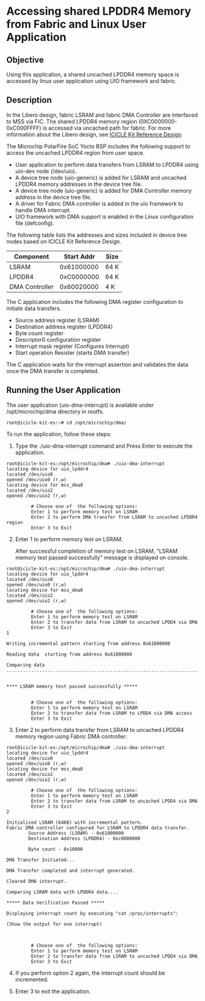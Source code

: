 # Accessing shared LPDDR4 Memory from Fabric and Linux User Application

## Objective

Using this application, a shared uncached LPDDR4 memory space is accessed by  linux user application using UIO framework and fabric. 


## Description

In the Libero design, fabric LSRAM and fabric DMA Controller are interfaced to MSS via FIC. The shared LPDDR4 memory region (0XC0000000-0xC000FFFF) is accessed via  uncached path for fabric. For more information about the Libero design, see [ICICLE Kit Reference Design](https://github.com/polarfire-soc/icicle-kit-reference-design).

The Microchip PolarFire SoC Yocto BSP includes the following support to access the uncached LPDDR4 region from user space.

- User application to perform data transfers from LSRAM to LPDDR4 using uio-dev node (/dev/uio).
- A device tree node (uio-generic) is added for LSRAM and uncached LPDDR4 memory addresses in the device tree file. 
- A device tree node (uio-generic) is added for DMA Controller memory address in the device tree file.
- A driver for Fabric DMA controller is added in the uio framework to handle DMA interrupt.
- UIO framework with DMA support is enabled in the Linux configuration file (defconfig).

The following table lists the addresses and sizes included in device tree nodes based on ICICLE Kit Reference Design.

| Component | Start Addr | Size |
| --- | --- | --- |
| LSRAM | 0x61000000 | 64 K |
| LPDDR4 | 0xC0000000 | 64 K |
| DMA Controller | 0x60020000 | 4 K |

The C application includes the following DMA register configuration to initiate data transfers.

- Source address register (LSRAM)
- Destination address register (LPDDR4)
- Byte count register
- Descriptor0 configuration register
- Interrupt mask register (Configures Interrupt)
- Start operation Resister (starts DMA transfer)

The C application waits for the interrupt assertion and validates the data once the DMA transfer is completed. 

## Running the User Application

The user application (uio-dma-interrupt) is available under /opt/microchip/dma directory in rootfs.

```
root@icicle-kit-es:~# cd /opt/microchip/dma/  
```
To run the application, follow these steps:
1. Type the ./uio-dma-interrupt command and Press Enter to execute the application.

```
root@icicle-kit-es:/opt/microchip/dma# ./uio-dma-interrupt
locating device for uio_lpddr4
located /dev/uio0
opened /dev/uio0 (r,w)
locating device for mss_dma0
located /dev/uio2
opened /dev/uio2 (r,w)

         # Choose one of  the following options:
         Enter 1 to perform memory test on LSRAM
         Enter 2 to perform DMA transfer from LSRAM to uncached LPDDR4 region
         Enter 3 to Exit  
```

2. Enter 1 to perform memory test on LSRAM.

   After successful completion of memory test on LSRAM, "LSRAM memory test passed successfully" message is displayed on console.

```
root@icicle-kit-es:/opt/microchip/dma# ./uio-dma-interrupt
locating device for uio_lpddr4
located /dev/uio0
opened /dev/uio0 (r,w)
locating device for mss_dma0
located /dev/uio2
opened /dev/uio2 (r,w)

         # Choose one of  the following options:
         Enter 1 to perform memory test on LSRAM
         Enter 2 to transfer data from LSRAM to uncached LPDD4 via DMA
         Enter 3 to Exit
1

Writing incremental pattern starting from address 0x61000000

Reading data  starting from address 0x61000000

Comparing data
..............................................................................


**** LSRAM memory test passed successfully *****


         # Choose one of  the following options:
         Enter 1 to perform memory test on LSRAM
         Enter 2 to transfer data from LSRAM to LPDD4 via DMA access
         Enter 3 to Exit
```

3. Enter 2 to perform data transfer from LSRAM to uncached LPDDR4 memory region using Fabric DMA controller:

```
root@icicle-kit-es:/opt/microchip/dma# ./uio-dma-interrupt
locating device for uio_lpddr4
located /dev/uio0
opened /dev/uio0 (r,w)
locating device for mss_dma0
located /dev/uio2
opened /dev/uio2 (r,w)

         # Choose one of  the following options:
         Enter 1 to perform memory test on LSRAM
         Enter 2 to transfer data from LSRAM to uncached LPDD4 via DMA
         Enter 3 to Exit
2

Initialized LSRAM (64KB) with incremental pattern.
Fabric DMA controller configured for LSRAM to LPDDR4 data transfer.
        Source Address (LSRAM) - 0x61000000
        Destination Address (LPDDR4) - 0xc0000000

        Byte count - 0x10000

DMA Transfer Initiated...

DMA Transfer completed and interrupt generated.

Cleared DMA interrupt.

Comparing LSRAM data with LPDDR4 data....

***** Data Verification Passed *****

Displaying interrupt count by executing "cat /proc/interrupts":

(Show the output for one interrupt)



         # Choose one of  the following options:
         Enter 1 to perform memory test on LSRAM
         Enter 2 to transfer data from LSRAM to uncached LPDD4 via DMA
         Enter 3 to Exit
```

4. If you perform option 2 again, the interrupt count should be incremented.

5. Enter 3 to exit the application.

